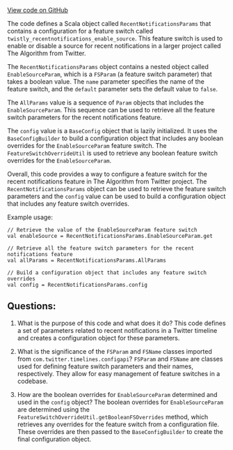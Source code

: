 [View code on GitHub](https://github.com/misbahsy/the-algorithm/cr-mixer/server/src/main/scala/com/twitter/cr_mixer/param/RecentNotificationsParams.scala)

The code defines a Scala object called `RecentNotificationsParams` that contains a configuration for a feature switch called `twistly_recentnotifications_enable_source`. This feature switch is used to enable or disable a source for recent notifications in a larger project called The Algorithm from Twitter. 

The `RecentNotificationsParams` object contains a nested object called `EnableSourceParam`, which is a `FSParam` (a feature switch parameter) that takes a boolean value. The `name` parameter specifies the name of the feature switch, and the `default` parameter sets the default value to `false`. 

The `AllParams` value is a sequence of `Param` objects that includes the `EnableSourceParam`. This sequence can be used to retrieve all the feature switch parameters for the recent notifications feature. 

The `config` value is a `BaseConfig` object that is lazily initialized. It uses the `BaseConfigBuilder` to build a configuration object that includes any boolean overrides for the `EnableSourceParam` feature switch. The `FeatureSwitchOverrideUtil` is used to retrieve any boolean feature switch overrides for the `EnableSourceParam`. 

Overall, this code provides a way to configure a feature switch for the recent notifications feature in The Algorithm from Twitter project. The `RecentNotificationsParams` object can be used to retrieve the feature switch parameters and the `config` value can be used to build a configuration object that includes any feature switch overrides. 

Example usage:
```
// Retrieve the value of the EnableSourceParam feature switch
val enableSource = RecentNotificationsParams.EnableSourceParam.get

// Retrieve all the feature switch parameters for the recent notifications feature
val allParams = RecentNotificationsParams.AllParams

// Build a configuration object that includes any feature switch overrides
val config = RecentNotificationsParams.config
```
## Questions: 
 1. What is the purpose of this code and what does it do?
   This code defines a set of parameters related to recent notifications in a Twitter timeline and creates a configuration object for these parameters.

2. What is the significance of the `FSParam` and `FSName` classes imported from `com.twitter.timelines.configapi`?
   `FSParam` and `FSName` are classes used for defining feature switch parameters and their names, respectively. They allow for easy management of feature switches in a codebase.

3. How are the boolean overrides for `EnableSourceParam` determined and used in the `config` object?
   The boolean overrides for `EnableSourceParam` are determined using the `FeatureSwitchOverrideUtil.getBooleanFSOverrides` method, which retrieves any overrides for the feature switch from a configuration file. These overrides are then passed to the `BaseConfigBuilder` to create the final configuration object.